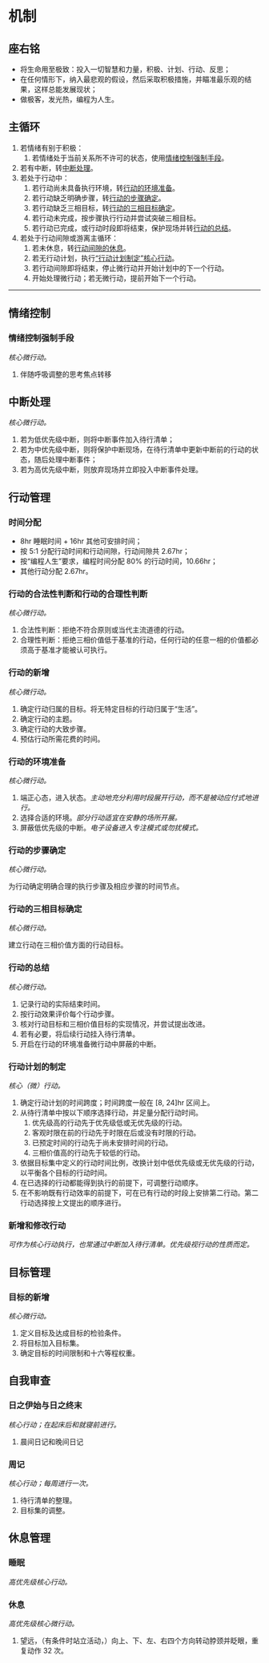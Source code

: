 # 机制

## 座右铭

- 将生命用至极致：投入一切智慧和力量，积极、计划、行动、反思；
- 在任何情形下，纳入最悲观的假设，然后采取积极措施，并瞄准最乐观的结果，这样总能发展现状；
- 做极客，发光热，编程为人生。


## 主循环

1. 若情绪有别于积极：
    1. 若情绪处于当前关系所不许可的状态，使用[情绪控制强制手段](#情绪控制强制手段)。
2. 若有中断，转[中断处理](#中断处理)。
3. 若处于行动中：
    1. 若行动尚未具备执行环境，转[行动的环境准备](#行动的环境准备)。
    2. 若行动缺乏明确步骤，转[行动的步骤确定](#行动的步骤确定)。
    3. 若行动缺乏三相目标，转[行动的三相目标确定](#行动的三相目标确定)。
    4. 若行动未完成，按步骤执行行动并尝试突破三相目标。
    5. 若行动已完成，或行动时段即将结束，保护现场并转[行动的总结](#行动的总结)。
4. 若处于行动间隙或游离主循环：
    1. 若未休息，转[行动间隙的休息](#行动间隙的休息)。
    2. 若无行动计划，执行[“行动计划制定”核心行动](#行动计划的制定)。
    3. 若行动间隙即将结束，停止微行动并开始计划中的下一个行动。
    4. 开始处理微行动；若无微行动，提前开始下一个行动。

---

## 情绪控制

### 情绪控制强制手段

_核心微行动。_

1. 伴随呼吸调整的思考焦点转移

## 中断处理

_核心微行动。_

1. 若为低优先级中断，则将中断事件加入待行清单；
2. 若为中优先级中断，则将保护中断现场，在待行清单中更新中断前的行动的状态，随后处理中断事件；
3. 若为高优先级中断，则放弃现场并立即投入中断事件处理。

## 行动管理

### 时间分配

- 8hr 睡眠时间 + 16hr 其他可安排时间；
- 按 5:1 分配行动时间和行动间隙，行动间隙共 2.67hr；
- 按“编程人生”要求，编程时间分配 80% 的行动时间，10.66hr；
- 其他行动分配 2.67hr。

### 行动的合法性判断和行动的合理性判断

_核心微行动。_

1. 合法性判断：拒绝不符合原则或当代主流道德的行动。
2. 合理性判断：拒绝三相价值低于基准的行动，任何行动的任意一相的价值都必须高于基准才能被认可执行。

### 行动的新增

_核心微行动。_

1. 确定行动归属的目标。将无特定目标的行动归属于“生活”。
2. 确定行动的主题。
3. 确定行动的大致步骤。
4. 预估行动所需花费的时间。

### 行动的环境准备

_核心微行动。_

1. 端正心态，进入状态。*主动地充分利用时段展开行动，而不是被动应付式地进行。*
2. 选择合适的环境。*部分行动适宜在安静的场所开展。*
3. 屏蔽低优先级的中断。*电子设备进入专注模式或勿扰模式。*

### 行动的步骤确定

_核心微行动。_

为行动确定明确合理的执行步骤及相应步骤的时间节点。

### 行动的三相目标确定

_核心微行动。_

建立行动在三相价值方面的行动目标。

### 行动的总结

_核心微行动。_

1. 记录行动的实际结束时间。
2. 按行动效果评价每个行动步骤。
3. 核对行动目标和三相价值目标的实现情况，并尝试提出改进。
4. 若有必要，将后续行动挂入待行清单。
5. 开启在行动的环境准备微行动中屏蔽的中断。

### 行动计划的制定

_核心（微）行动。_

1. 确定行动计划的时间跨度；时间跨度一般在 [8, 24]hr 区间上。
2. 从待行清单中按以下顺序选择行动，并足量分配行动时间。
    1. 优先级高的行动先于优先级低或无优先级的行动。
    2. 客观时限在前的行动先于时限在后或没有时限的行动。
    3. 已预定时间的行动先于尚未安排时间的行动。
    4. 三相价值高的行动先于较低的行动。
3. 依据目标集中定义的行动时间比例，改换计划中低优先级或无优先级的行动，以平衡各个目标的行动时间。
4. 在已选择的行动都能得到执行的前提下，可调整行动顺序。
5. 在不影响既有行动效率的前提下，可在已有行动的时段上安排第二行动。第二行动选择按上文提出的顺序进行。

### 新增和修改行动

_可作为核心行动执行，也常通过中断加入待行清单。优先级视行动的性质而定。_

## 目标管理

### 目标的新增

_核心微行动。_

1. 定义目标及达成目标的检验条件。
2. 将目标加入目标集。
3. 确定目标的时间限制和十六等程权重。

## 自我审查

### 日之伊始与日之终末

_核心行动；在起床后和就寝前进行。_

1. 晨间日记和晚间日记

### 周记

_核心行动；每周进行一次。_

1. 待行清单的整理。
2. 目标集的调整。

## 休息管理

### 睡眠

_高优先级核心行动。_

### 休息

_高优先级核心微行动。_

1. 望远，（有条件时站立活动，）向上、下、左、右四个方向转动脖颈并眨眼，重复动作 32 次。
